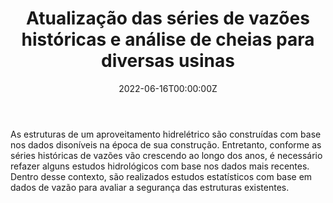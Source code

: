 ﻿---
date: "2022-06-16T00:00:00Z"
external_link: ""
image:
  caption: 
  focal_point: "Center"
  placement: 1

summary: 
tags:
- Estudos Hidrológicos
- Atual
title: Atualização das séries de vazões históricas e análise de cheias para diversas usinas
url_code: ""
url_pdf: ""
url_slides: ""
url_video: ""


show_date: false
share: false
profile: true
pager: false
---

### 

As estruturas de um aproveitamento hidrelétrico são construídas com base nos dados disoníveis na época de sua construção. Entretanto, conforme as séries históricas de vazões vão crescendo ao longo dos anos, é necessário refazer alguns estudos hidrológicos com base nos dados mais recentes. Dentro desse contexto, são realizados estudos estatísticos com base em dados de vazão para avaliar a segurança das estruturas existentes.

